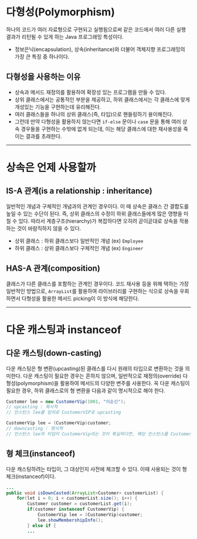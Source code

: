 # 다형성(Polymorphism)
하나의 코드가 여러 자료형으로 구현되고 실행됨으로써 같은 코드에서 여러 다른 실행 결과가 리턴될 수 있게 하는 Java 프로그래밍 특성이다.
- 정보은닉(encapsulation), 상속(inheritance)와 더불어 객체지향 프로그래밍의 가장 큰 특징 중 하나이다.

## 다형성을 사용하는 이유
- 상속과 메서드 재정의를 활용하여 확장성 있는 프로그램을 만들 수 있다.
- 상위 클래스에서는 공통적인 부분을 제공하고, 하위 클래스에서는 각 클래스에 맞게 개성있는 기능을 구현하는데 유리해진다.
- 여러 클래스들을 하나의 상위 클래스(즉, 타입)으로 핸들링하기 용이해진다.
- 그런데 만약 다형성을 활용하지 않는다면 `if-else` 문이나 `case` 문을 통해 여러 상속 경우들을 구현하는 수밖에 없게 되는데, 이는 해당 클래스에 대한 재사용성을 죽이는 결과를 초래한다.

-------------

# 상속은 언제 사용할까

## IS-A 관계(is a relationship : inheritance)
일반적인 개념과 구체적인 개념과의 관계인 경우이다. 이 때 상속은 클래스 간 결합도를 높일 수 있는 수단이 된다. 즉, 상위 클래스의 수정이 하위 클래스들에게 많은 영향을 미칠 수 있다. 따라서 계층구조(hierarchy)가 복잡하다면 오히려 곧이곧대로 상속을 적용하는 것이 바람직하지 않을 수 있다.
- 상위 클래스 : 하위 클래스보다 일반적인 개념 (ex) `Employee`
- 하위 클래스 : 상위 클래스보다 구체적인 개념 (ex) `Engineer`

## HAS-A 관계(composition)
클래스가 다른 클래스를 포함하는 관계인 경우이다. 코드 재사용 등을 위해 택하는 가장 일반적인 방법으로, `ArrayList`를 활용하여 라이브러리를 구현하는 식으로 상속을 우회하면서 다형성을 활용한 메서드 picking이 이 방식에 해당한다.

----------

# 다운 캐스팅과 instanceof

## 다운 캐스팅(down-casting)
다운 캐스팅은 형 변환(upcasting)된 클래스를 다시 원래의 타입으로 변환하는 것을 의미한다. 다운 캐스팅이 필요한 경우는 흔하지 않으며, 일반적으로 재정의(override) 다형성(polymorphism)을 활용하여 메서드의 다양한 변주를 사용한다. 꼭 다운 캐스팅이 필요한 경우, 하위 클래스로의 형 변환을 다음과 같이 명시적으로 해야 한다.

```java
Customer lee = new CustomerVip(1001, "이순신");
// upcasting : 묵시적
// 인스턴스 lee를 임의로 CustomerVIP로 upcasting

CustomerVip lee = (CustomerVip)customer;
// downcasting : 명시적
// 인스턴스 lee의 타입이 CustomerVip라는 것이 확실하다면, 해당 인스턴스를 CustomerVip로  downcasting
```

## 형 체크(instanceof)
다운 캐스팅하려는 타입이, 그 대상인지 사전에 체크할 수 있다. 이때 사용되는 것이 형 체크(instanceof)이다.

```java
...
public void isDownCasted(ArrayList<Customer> customerList) {
	for(let i = 0; i < customerList.size(); i++) {
		Customer customer = customerList.get(i);
		if(customer instanceof CustomerVip) {
			CustomerVip lee = (CustomerVip)customer;
			lee.showMembershipInfo();
		} else if {
		...
```